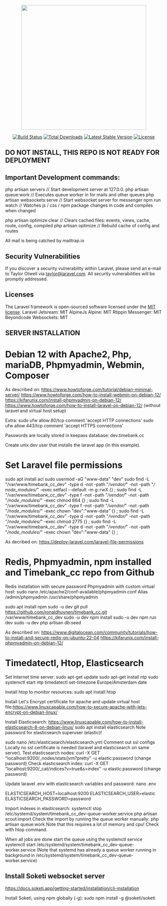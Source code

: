 <p align="center"><a href="https://laravel.com" target="_blank"><img src="https://raw.githubusercontent.com/laravel/art/master/logo-lockup/5%20SVG/2%20CMYK/1%20Full%20Color/laravel-logolockup-cmyk-red.svg" width="400"></a></p>

<p align="center">
<a href="https://travis-ci.org/laravel/framework"><img src="https://travis-ci.org/laravel/framework.svg" alt="Build Status"></a>
<a href="https://packagist.org/packages/laravel/framework"><img src="https://img.shields.io/packagist/dt/laravel/framework" alt="Total Downloads"></a>
<a href="https://packagist.org/packages/laravel/framework"><img src="https://img.shields.io/packagist/v/laravel/framework" alt="Latest Stable Version"></a>
<a href="https://packagist.org/packages/laravel/framework"><img src="https://img.shields.io/packagist/l/laravel/framework" alt="License"></a>
</p>

## DO NOT INSTALL, THIS REPO IS NOT READY FOR DEPLOYMENT

## Important Development commands:

php artisan servers           // Start development server at 127.0.0.
php artisan queue:work        // Executes queue worker in for mails and other queues
php artisan websockets:serve  // Start websocket server for messenger
npm run watch                 // Watches js / css / npm package changes in code and compiles when changed

php artisan optimize:clear    // Clears cached files: events, views, cache, route, config, compiled
php artisan optimize          // Rebuild cache of config and routes

All mail is being catched by mailtrap.io

## Security Vulnerabilities

If you discover a security vulnerability within Laravel, please send an e-mail to Taylor Otwell via [taylor@laravel.com](mailto:taylor@laravel.com). All security vulnerabilities will be promptly addressed.

## Licenses

The Laravel framework is open-sourced software licensed under the [MIT license](https://opensource.org/licenses/MIT).
Laravel Jetsream: MIT
AlpineJs Alpine: MIT
Rtippin Messenger: MIT
Beyondcode Websockets: MIT

## SERVER INSTALLATION

# Debian 12 with Apache2, Php, mariaDB, Phpmyadmin, Webmin, Composer

As described on:
https://www.howtoforge.com/tutorial/debian-minimal-server/
https://www.howtoforge.com/how-to-install-webmin-on-debian-12/
https://kifarunix.com/install-phpmyadmin-on-debian-12/
https://www.howtoforge.com/how-to-install-laravel-on-debian-12/ (without laravel and virtual host setup)

Extra:
sudo ufw allow 80/tcp comment 'accept HTTP connections'
sudo ufw allow 443/tcp comment 'accept HTTPS connections'

Passwords are locally stored in keepass database:  dev.timebank.cc

Create unix dev user that installs the laravel app (in this example). 


# Set Laravel file permissions

sudo apt install acl
sudo usermod -aG "www-data" "dev"
sudo find -L "/var/www/timebank_cc_dev" -type d -not -path "*/vendor/*" -not -path "*/	node_modules/*" -exec setfacl --default -m g::rwX {} \;
sudo find -L "/var/www/timebank_cc_dev" -type f -not -path "*/vendor/*" -not -path "*/node_modules/*" -exec chmod 664 {} \;
sudo find -L "/var/www/timebank_cc_dev" -type f -not -path "*/vendor/*" -not -path "*/node_modules/*" -exec chown "dev":"www-data" {} \;
sudo find -L "/var/www/timebank_cc_dev" -type d -not -path "*/vendor/*" -not -path "*/node_modules/*" -exec chmod 2775 {} \;
sudo find -L "/var/www/timebank_cc_dev" -type d -not -path "*/vendor/*" -not -path "*/node_modules/*" -exec chown "dev":"www-data" {} \;

As decribed on:
https://deploy-laravel.com/laravel-file-permissions



# Redis, Phpmyadmin, npm installed and Timebank_cc repo from Github


Redis installation with secure password
Phpmyadmin with custom virtual host:
sudo nano /etc/apache2/conf-available/phpmyadmin.conf
	Alias /admin/phpmyadmin /usr/share/phpmyadmin

sudo apt install npm
sudo -u dev git pull https://github.com/ronaldhuynen/timebank_cc.git /var/www/timebank_cc_dev
sudo -u dev npm install
sudo -u dev npm run dev
sudo -u dev php artisan db:seed

As described on:
https://www.digitalocean.com/community/tutorials/how-to-install-and-secure-redis-on-ubuntu-22-04
https://kifarunix.com/install-phpmyadmin-on-debian-12/


# Timedatectl, Htop, Elasticsearch

Set Internet time server:
sudo apt-get update
sudo apt-get install ntp
sudo systemctl start ntp
timedatectl set-timezone Europe/Amsterdam
date

Install htop to monitor resources:
sudo apt install htop

Install Let's Encrypt certificate for apache and update virtual host file:https://www.linuxcapable.com/how-to-secure-apache-with-lets-encrypt-on-debian-linux/

Install Elasticsearch:
https://www.linuxcapable.com/how-to-install-elasticsearch-8-on-debian-linux/
sudo apt install elasticsearch
Note password for elasticsearch superuser (elastic)!

sudo nano /etc/elasticsearch/elasticsearch.yml
Comment out ssl configs
Locally no ssl certificate is needed (laravel and elasticsearch on same server).
Test elasticsearch nodes:
curl -X GET "localhost:9200/_nodes/stats/jvm?pretty" -u elastic:password
(change password)
Check elasticsearch index:
curl -X GET "localhost:9200/_cat/indices?v=true&s=index" -u elastic:password
(change password)

Update laravel .env with elasticsearch variables and password:
nano .env

ELASTICSEARCH_HOST=localhost:9200
ELASTICSEARCH_USER=elastic
ELASTICSEARCH_PASSWORD=password

Import indexes in elasticsearch:
systemctl stop /etc/systemd/system/timebank_cc_dev-queue-worker.service
php artisan scout:import
Check the import by running the queue worker manually:
php artisan queue:work
Note that this requires a lot of memory and cpu! Check with htop command.

When all jobs are done start the queue using the systemctl service
systemctl start /etc/systemd/system/timebank_cc_dev-queue-worker.service
(Note that systemd has already a queue worker running in background in /etc/systemd/system/timebank_cc_dev-queue-worker.service)



## Install Soketi websocket server

https://docs.soketi.app/getting-started/installation/cli-installation

Install Soketi, using npm globally (-g):
sudo npm install -g @soketi/soketi





